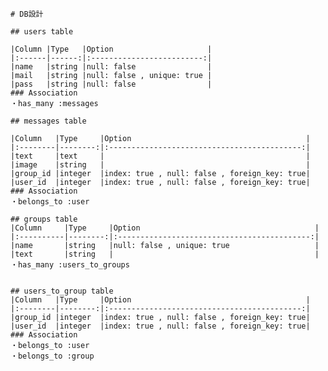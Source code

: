     # DB設計
  
    ## users table
  
    |Column |Type   |Option                     |
    |:------|------:|:-------------------------:|
    |name   |string |null: false                |
    |mail   |string |null: false , unique: true |
    |pass   |string |null: false                |
    ### Association
    ・has_many :messages
  
    ## messages table
    
    |Column   |Type     |Option                                       |
    |:--------|--------:|:-------------------------------------------:|
    |text     |text     |                                             |
    |image    |string   |                                             |
    |group_id |integer  |index: true , null: false , foreign_key: true|
    |user_id  |integer  |index: true , null: false , foreign_key: true|
    ### Association
    ・belongs_to :user
  
    ## groups table
    |Column     |Type     |Option                                       |
    |:----------|--------:|:-------------------------------------------:|
    |name       |string   |null: false , unique: true                   |
    |text       |string   |                                             |
    ・has_many :users_to_groups
  
  
    ## users_to_group table
    |Column   |Type     |Option                                       |
    |:--------|--------:|:-------------------------------------------:|
    |group_id |integer  |index: true , null: false , foreign_key: true|
    |user_id  |integer  |index: true , null: false , foreign_key: true|
    ### Association
    ・belongs_to :user
    ・belongs_to :group
